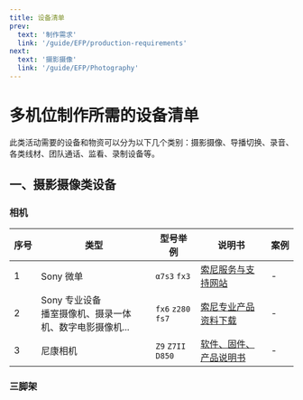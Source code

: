 ```yaml
---
title: 设备清单
prev:
  text: '制作需求'
  link: '/guide/EFP/production-requirements'
next:
  text: '摄影摄像'
  link: '/guide/EFP/Photography'
---
```


# 多机位制作所需的设备清单

此类活动需要的设备和物资可以分为以下几个类别：摄影摄像、导播切换、录音、各类线材、团队通话、监看、录制设备等。

## 一、摄影摄像类设备
### 相机
|<span style="white-space:nowrap">序号</span> | <span style="white-space:nowrap">类型</span> | 型号举例 | 说明书 |  <span style="white-space:nowrap">案例</span> |
|---|---|---| ---| ---|
|1| Sony 微单 |`α7s3` `fx3`| [索尼服务与支持网站](https://service.sony.com.cn/index.html) | - |
|2| Sony 专业设备<br>播室摄像机、摄录一体机、数字电影摄像机... | `fx6` `z280` `fs7` | [索尼专业产品资料下载](https://www.sonystyle.com.cn/professional/downloadcenter/index.html) | - |
|3| 尼康相机 | `Z9` `Z7II` `D850` | [软件、固件、产品说明书](https://downloadcenter.nikonimglib.com/zh-cn/index.html) | - |

### 三脚架
